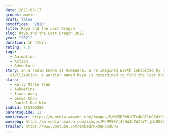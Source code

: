 ```yaml
---
date: 2021-03-17
groups: movie
draft: false
boxoffices: "2020"
title: Raya and the Last Dragon
slug: Raya and the Last Dragon 2021
year: "2021"
duration: 1h 47min
rating: 7.5
tags:
  - Animation
  - Action
  - Adventure
story: In a realm known as Kumandra, a re-imagined Earth inhabited by an ancient
  civilization, a warrior named Raya is determined to find the last dragon.
stars:
  - Kelly Marie Tran
  - Awkwafina
  - Izaac Wang
  - Gemma Chan
  - Daniel Dae Kim
imdbid: tt5109280
parentsguide: 12
moviecover: https://m.media-amazon.com/images/M/MV5BZWNiOTc4NGItNGY4YS00ZGNkLThkOWEtMDE2ODcxODEwNjkwXkEyXkFqcGdeQXVyMTkxNjUyNQ@@._V1_FMjpg_UX1085_.jpg
moviebg: https://m.media-amazon.com/images/M/MV5BYjJkOWJhZWItYTljNi00Y2QyLWEwNDYtZWUxYTg4NDkzZGQ0XkEyXkFqcGdeQXVyMTEyMjM2NDc2._V1_FMjpg_UX1280_.jpg
trailer: https://www.youtube.com/embed/RxOqHqKdLhw
---
```

